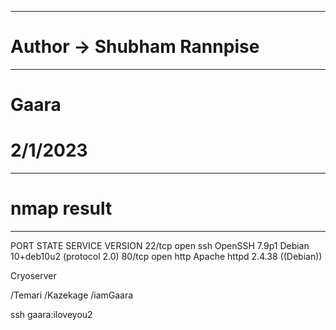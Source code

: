 ----------------------------------------------------
# Author -> Shubham Rannpise
----------------------------------------------------
# Gaara
# 2/1/2023

----------------------------------------------------
# nmap result
----------------------------------------------------
PORT   STATE SERVICE VERSION
22/tcp open  ssh     OpenSSH 7.9p1 Debian 10+deb10u2 (protocol 2.0)
80/tcp open  http    Apache httpd 2.4.38 ((Debian))


Cryoserver





/Temari
/Kazekage
/iamGaara



ssh
gaara:iloveyou2
